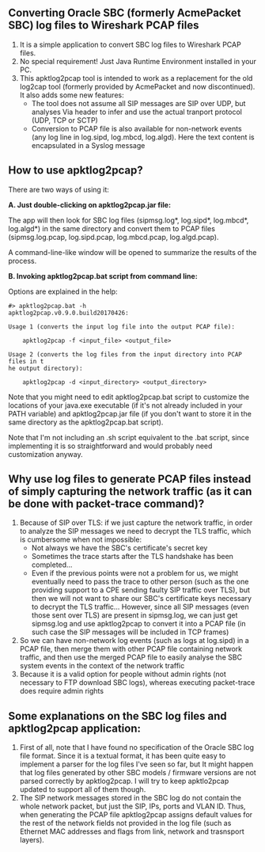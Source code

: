 ## Converting Oracle SBC (formerly AcmePacket SBC) log files to Wireshark PCAP files

1. It is a simple application to convert SBC log files to Wireshark PCAP files.
2. No special requirement! Just Java Runtime Environment installed in your PC.
3. This apktlog2pcap tool is intended to work as a replacement for the old log2cap tool (formerly provided by AcmePacket and now discontinued). It also adds some new features:
   * The tool does not assume all SIP messages are SIP over UDP, but analyses Via header to infer and use the actual tranport protocol (UDP, TCP or SCTP)
   * Conversion to PCAP file is also available for non-network events (any log line in log.sipd, log.mbcd, log.algd). Here the text content is encapsulated in a Syslog message

## How to use apktlog2pcap?

There are two ways of using it:

**A. Just double-clicking on apktlog2pcap.jar file:**

The app will then look for SBC log files (sipmsg.log*, log.sipd*, log.mbcd*, log.algd*) in the same directory and convert them to PCAP files (sipmsg.log.pcap, log.sipd.pcap, log.mbcd.pcap, log.algd.pcap).

A command-line-like window will be opened to summarize the results of the process.

**B. Invoking apktlog2pcap.bat script from command line:**

Options are explained in the help:

```
#> apktlog2pcap.bat -h
apktlog2pcap.v0.9.0.build20170426:

Usage 1 (converts the input log file into the output PCAP file):

    apktlog2pcap -f <input_file> <output_file>

Usage 2 (converts the log files from the input directory into PCAP files in t
he output directory):

    apktlog2pcap -d <input_directory> <output_directory>
```

Note that you might need to edit apktlog2pcap.bat script to customize the locations of your java.exe executable (if it's not already included in your PATH variable) and apktlog2pcap.jar file (if you don't want to store it in the same directory as the apktlog2pcap.bat script).

Note that I'm not including an .sh script equivalent to the .bat script, since implementing it is so straightforward and would probably need customization anyway.

## Why use log files to generate PCAP files instead of simply capturing the network traffic (as it can be done with packet-trace command)?

1. Because of SIP over TLS: if we just capture the network traffic, in order to analyze the SIP messages we need to decrypt the TLS traffic, which is cumbersome when not impossible:
   * Not always we have the SBC's certificate's secret key
   * Sometimes the trace starts after the TLS handshake has been completed...
   * Even if the previous points were not a problem for us, we might eventually need to pass the trace to other person (such as the one providing support to a CPE sending faulty SIP traffic over TLS), but then we will not want to share our SBC's certificate keys necessary to decrypt the TLS traffic...
However, since all SIP messages (even those sent over TLS) are present in sipmsg.log, we can just get sipmsg.log and use apktlog2pcap to convert it into a PCAP file (in such case the SIP messages will be included in TCP frames)
2. So we can have non-network log events (such as logs at log.sipd) in a PCAP file, then merge them with other PCAP file containing network traffic, and then use the merged PCAP file to easily analyse the SBC system events in the context of the network traffic
3. Because it is a valid option for people without admin rights (not necessary to FTP download SBC logs), whereas executing packet-trace does require admin rights 

## Some explanations on the SBC log files and apktlog2pcap application:

1. First of all, note that I have found no specification of the Oracle SBC log file format. Since it is a textual format, it has been quite easy to implement a parser for the log files I've seen so far, but It might happen that log files generated by other SBC models / firmware versions are not parsed correctly by apktlog2pcap. I will try to keep apktlo2pcap updated to support all of them though.
2. The SIP network messages stored in the SBC log do not contain the whole network packet, but just the SIP, IPs, ports and VLAN ID. Thus, when generating the PCAP file apktlog2pcap assigns default values for the rest of the network fields not provided in the log file (such as Ethernet MAC addresses and flags from link, network and trasnsport layers).
